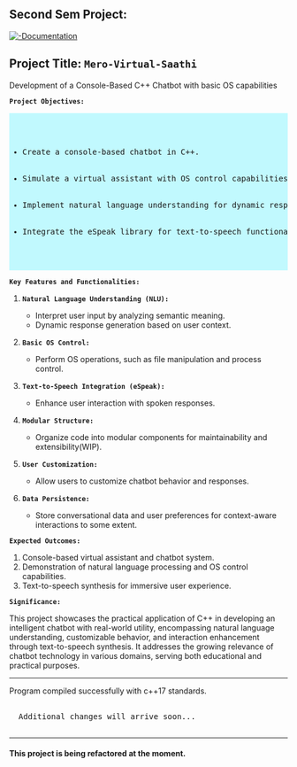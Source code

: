 ## Second Sem Project:
[![-Documentation](https://img.shields.io/badge/Documentation-Files-blue)](https://github.com/iceman404/Mero-Virtual-Saathi/tree/main/Documentation)

## Project Title: `Mero-Virtual-Saathi`
Development of a Console-Based C++ Chatbot with basic OS capabilities

**`Project Objectives:`**
<pre style="background-color: #c1f9fe;">
   <ul>
   <li>Create a console-based chatbot in C++.</li>
   <li>Simulate a virtual assistant with OS control capabilities.</li>
   <li>Implement natural language understanding for dynamic responses.</li>
   <li>Integrate the eSpeak library for text-to-speech functionality.</li>
   </ul>
</pre>

**`Key Features and Functionalities:`**

1. **`Natural Language Understanding (NLU):`**
   - Interpret user input by analyzing semantic meaning.
   - Dynamic response generation based on user context.

2. **`Basic OS Control:`**
   - Perform OS operations, such as file manipulation and process control.
   
3. **`Text-to-Speech Integration (eSpeak):`**
   - Enhance user interaction with spoken responses.
   
4. **`Modular Structure:`**
   - Organize code into modular components for maintainability and extensibility(WIP).

6. **`User Customization:`**
   - Allow users to customize chatbot behavior and responses.
   
7. **`Data Persistence:`**
   - Store conversational data and user preferences for context-aware interactions to some extent.


**`Expected Outcomes:`**

1. Console-based virtual assistant and chatbot system.
2. Demonstration of natural language processing and OS control capabilities.
3. Text-to-speech synthesis for immersive user experience.

**`Significance:`**

This project showcases the practical application of C++ in developing an intelligent chatbot with real-world utility, encompassing natural language understanding, customizable behavior, and interaction enhancement through text-to-speech synthesis. It addresses the growing relevance of chatbot technology in various domains, serving both educational and practical purposes.



---
Program compiled successfully with c++17 standards.
<pre>
   
  Additional changes will arrive soon...
   
</pre>

---
#### This project is being refactored at the moment.
